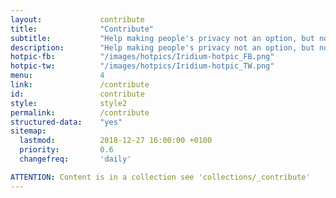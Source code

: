 ```yaml
---
layout:				contribute
title:				"Contribute"
subtitle:			"Help making people's privacy not an option, but normal"
description:		"Help making people's privacy not an option, but normal! As you can imagine, developing, provisioning of infrastructure, and testing is very intense work..."
hotpic-fb:			"/images/hotpics/Iridium-hotpic_FB.png"
hotpic-tw:			"/images/hotpics/Iridium-hotpic_TW.png"
menu:				4
link:				/contribute
id:					contribute
style:				style2
permalink:			/contribute
structured-data:	"yes"
sitemap:
  lastmod:			2018-12-27 16:00:00 +0100
  priority:			0.6
  changefreq:		'daily'

ATTENTION: Content is in a collection see 'collections/_contribute'
---
```

